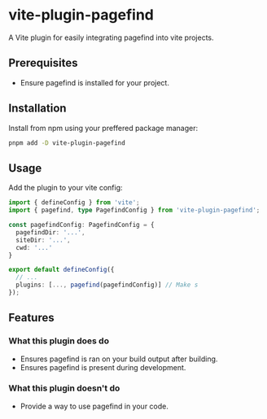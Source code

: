 # vite-plugin-pagefind

A Vite plugin for easily integrating pagefind into vite projects.

## Prerequisites

- Ensure pagefind is installed for your project.

## Installation

Install from npm using your preffered package manager:
```bash
pnpm add -D vite-plugin-pagefind
```

## Usage

Add the plugin to your vite config:
```ts
import { defineConfig } from 'vite';
import { pagefind, type PagefindConfig } from 'vite-plugin-pagefind';

const pagefindConfig: PagefindConfig = {
  pagefindDir: '...',
  siteDir: '...',
  cwd: '...'
}

export default defineConfig({
  // ...
  plugins: [..., pagefind(pagefindConfig)] // Make s
});
```

## Features

### What this plugin does do

- Ensures pagefind is ran on your build output after building.
- Ensures pagefind is present during development.

### What this plugin doesn't do

- Provide a way to use pagefind in your code.


